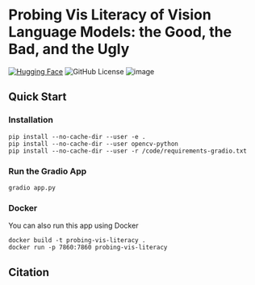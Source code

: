 # Probing Vis Literacy of Vision Language Models: the Good, the Bad, and the Ugly

[![Hugging Face](https://img.shields.io/badge/HuggingFace-AustingDong-yellow?logo=huggingface)](https://huggingface.co/AustingDong)
![GitHub License](https://img.shields.io/github/license/AustingDong/Probing-Vis-Literacy-of-Vision-Language-Models)
![image](https://github.com/AustingDong/Probing-Vis-Literacy-of-Vision-Language-Models/examples/placeholder.png)

## Quick Start

### Installation

```shell
pip install --no-cache-dir --user -e .
pip install --no-cache-dir --user opencv-python
pip install --no-cache-dir --user -r /code/requirements-gradio.txt
```

### Run the Gradio App

```shell
gradio app.py
```

### Docker

You can also run this app using Docker

```shell
docker build -t probing-vis-literacy .
docker run -p 7860:7860 probing-vis-literacy
```

## Citation
